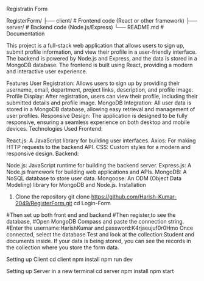 Registratin Form

RegisterForm/
├── client/         # Frontend code (React or other framework)
├── server/         # Backend code (Node.js/Express)
└── README.md       # Documentation


This project is a full-stack web application that allows users to sign up, submit profile information, and view their profile in a user-friendly interface. The backend is powered by Node.js and Express, and the data is stored in a MongoDB database. The frontend is built using React, providing a modern and interactive user experience.

Features
User Registration: Allows users to sign up by providing their username, email, department, project links, description, and profile image.
Profile Display: After registration, users can view their profile, including their submitted details and profile image.
MongoDB Integration: All user data is stored in a MongoDB database, allowing easy retrieval and management of user profiles.
Responsive Design: The application is designed to be fully responsive, ensuring a seamless experience on both desktop and mobile devices.
Technologies Used
Frontend:

React.js: A JavaScript library for building user interfaces.
Axios: For making HTTP requests to the backend API.
CSS: Custom styles for a modern and responsive design.
Backend:

Node.js: JavaScript runtime for building the backend server.
Express.js: A Node.js framework for building web applications and APIs.
MongoDB: A NoSQL database to store user data.
Mongoose: An ODM (Object Data Modeling) library for MongoDB and Node.js.
Installation
1. Clone the repository
git clone https://github.com/Harish-Kumar-2049/RegisterForm.git cd Login-Form

#Then set up both front end and backend #Then register,to see the database, #Open MongoDB Compass and paste the connection string. #Enter the username:HarishKumar and password:K4rjaeujuf0r0Hmo Once connected, select the database Test and look at the collection:Student and documents inside. If your data is being stored, you can see the records in the collection where you store the form data.

Setting up Client
cd client
npm install
npm run dev

Setting up Server
in a new terminal 
cd server 
npm install
npm start

